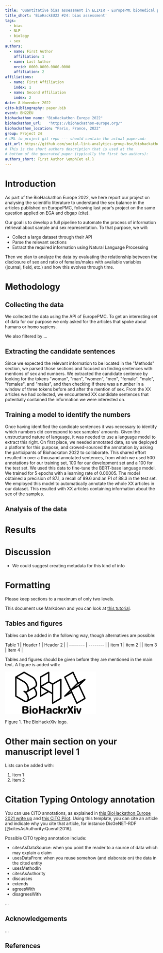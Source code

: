 ```yaml
---
title: 'Quantitative bias assessment in ELIXIR - EuropePMC biomedical publications resources'
title_short: 'BioHackEU22 #24: bias assessment'
tags:
  - bias
  - NLP
  - biology
  - sex
authors:
  - name: First Author
    affiliation: 1
  - name: Last Author
    orcid: 0000-0000-0000-0000
    affiliation: 2
affiliations:
  - name: First Affiliation
    index: 1
  - name: Second Affiliation
    index: 2
date: 8 November 2022
cito-bibliography: paper.bib
event: BH22EU
biohackathon_name: "BioHackathon Europe 2022"
biohackathon_url:   "https://biohackathon-europe.org/"
biohackathon_location: "Paris, France, 2022"
group: Project 24
# URL to project git repo --- should contain the actual paper.md:
git_url: https://github.com/social-link-analytics-group-bsc/biohackathon-2022-project-24
# This is the short authors description that is used at the
# bottom of the generated paper (typically the first two authors):
authors_short: First Author \emph{et al.}
---
```



# Introduction

As part of the BioHackathon Europe 2022, we here report our project on analysing the scientific literature to understand the sex balance in the articles published on EuropePMC, following last year's project on the same question applied on EGA and dbgap (cite).

Our goal is to develop a full pipeline to automate the process of information retrieval about sample and sex representation. To that purpose, we will:
* Collect a large dataset through their API
* Parse the relevant sections
* Extract the required information using Natural Language Processing

Then we plan to analyze the data by evaluating the relationship between the disclosure of sex and ratio of females/males with available variables (journal, field, etc.) and how this evolves through time.

# Methodology


## Collecting the data

We collected the data using the API of EuropePMC. To get an interesting set of data for our purpose we only asked for the articles that spoke about humans or homo sapiens. 

We also filtered by ... 

## Extracting the candidate sentences

Since we expected the relevant information to be located in the "Methods" section, we parsed those sections and focused on finding sentences with mentions of sex and numbers.
We extracted the candidate sentence by looking for the tokens "woman", "man", "women", "men", "female", "male", "females", and "males", and then checking if there was a number in a window of three tokens before and after the mention of sex.
From the XX articles we had collected, we encountered XX candidate sentences that potentially contained the information we were interested on. 

## Training a model to identify the numbers

Once having identified the candidate sentences it was necessary to identify which numbers did correspond to sex samples' amounts. 
Given the unstructured nature of language, it was needed to use a language model to extract this right. 
On first place, we needed annotated data, so we deployed a platform for this purpose, and crowed-sourced the annotation by asking the participants of Biohackaton 2022 to collaborate.
This shared effort resulted in over a thousand annotated sentences, from which we used 500 annotations for our training set, 100 for our development set and a 100 for the test set. 
We used this data to fine-tune the BERT-base language model. We trained for 5 epochs with a learning rate of 0.00005. 
The model obtained a precision of 87.1, a recall of 89.6 and an F1 of 88.3 in the test set.
We employed this model to automatically annotate the whole XX articles in our dataset. 
This resulted with XX articles containing information about the sex of the samples. 

## Analysis of the data

# Results

# Discussion

* We could suggest creating metadata for this kind of info


# Formatting

Please keep sections to a maximum of only two levels.

This document use Markdown and you can look at [this tutorial](https://www.markdowntutorial.com/).

## Tables and figures

Tables can be added in the following way, though alternatives are possible:

Table 1
| Header 1 | Header 2 |
| -------- | -------- |
| item 1 | item 2 |
| item 3 | item 4 |

Tables and figures should be given before they are mentioned in the main text.
A figure is added with:

![BioHackrXiv logo](./biohackrxiv.png)
 
Figure 1. The BioHackrXiv logo.

# Other main section on your manuscript level 1

Lists can be added with:

1. Item 1
2. Item 2

# Citation Typing Ontology annotation

You can use CiTO annotations, as explained in [this BioHackathon Europe 2021 write up](https://raw.githubusercontent.com/biohackrxiv/bhxiv-metadata/main/doc/elixir_biohackathon2021/paper.md) and [this CiTO Pilot](https://www.biomedcentral.com/collections/cito).
Using this template, you can cite an article and indicate why you cite that article, for instance DisGeNET-RDF [@citesAsAuthority:Queralt2016].

Possible CiTO typing annotation include:

* citesAsDataSource: when you point the reader to a source of data which may explain a claim
* usesDataFrom: when you reuse somehow (and elaborate on) the data in the cited entity
* usesMethodIn
* citesAsAuthority
* discusses
* extends
* agreesWith
* disagreesWith

...

## Acknowledgements

...

## References

